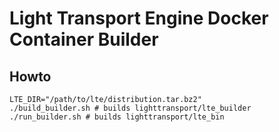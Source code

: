 # Light Transport Engine Docker Container Builder
## Howto

    LTE_DIR="/path/to/lte/distribution.tar.bz2"
    ./build_builder.sh # builds lighttransport/lte_builder
    ./run_builder.sh # builds lighttransport/lte_bin
